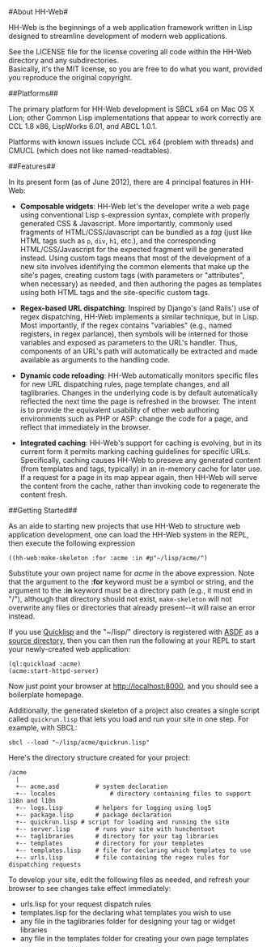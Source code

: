 #About HH-Web#

HH-Web is the beginnings of a web application framework written in Lisp designed to streamline development of modern web applications.

See the LICENSE file for the license covering all code within the HH-Web directory and any subdirectories.  
Basically, it's the MIT license, so you are free to do what you want, provided you reproduce the original copyright.

##Platforms##

The primary platform for HH-Web development is SBCL x64 on Mac OS X Lion; other Common Lisp implementations that appear to work correctly are CCL 1.8 x86, LispWorks 6.01, and ABCL 1.0.1.  

Platforms with known issues include CCL x64 (problem with threads) and CMUCL (which does not like named-readtables).

##Features##

In its present form (as of June 2012), there are 4 principal features in HH-Web:

  * **Composable widgets**: HH-Web  let's the developer write a web page using conventional  Lisp s-expression syntax, complete with properly generated CSS & Javascript.  More importantly, commonly used fragments of HTML/CSS/Javascript can be bundled as a *tag* (just like HTML tags such as `p`, `div`, `h1`, etc.), and the corresponding HTML/CSS/Javascript for the expected fragment will be generated instead.  Using custom tags means that most of the development of a new site involves identifying the common elements that make up the site's pages, creating custom tags (with parameters or "attributes", when necessary) as needed, and then authoring the pages as templates using both HTML tags and the site-specific custom tags.

  * **Regex-based URL dispatching**: Inspired by Django's (and Rails') use of regex dispatching, HH-Web implements a similar technique, but in Lisp.  Most importantly, if the regex contains "variables" (e.g., named registers, in regex parlance), then symbols will be interned for those variables and exposed as parameters to the URL's handler.  Thus, components of an URL's path will automatically be extracted and made available as arguments to the handling code.

  * **Dynamic code reloading**: HH-Web automatically monitors specific files for new URL dispatching rules, page template changes, and all taglibraries. Changes in the underlying code is by default automatically reflected the next time the page is refreshed in the browser.  The intent is to provide the equivalent usability of other web authoring environments such as PHP or ASP: change the code for a page, and reflect that immediately in the browser.

  * **Integrated caching**: HH-Web's support for caching is evolving, but in its current form it permits marking caching guidelines for specific URLs.  Specifically, caching causes HH-Web to preseve any generated content (from templates and tags, typically) in an in-memory cache for later use.  If a request for a page in its map appear again, then HH-Web will serve the content from the cache, rather than invoking code to regenerate the content fresh.  

##Getting Started##

As an aide to starting new projects that use HH-Web to structure web application development, one can load the HH-Web system in the REPL, then execute the following expression

    ((hh-web:make-skeleton :for :acme :in #p"~/lisp/acme/")
  
Substitute your own project name for *acme* in the above expression.  Note that the argument to the **:for** keyword must be a symbol or string, and the argument to the **:in** keyword must be a directory path (e.g., it must end in "/"), although that directory should not exist,  `make-skeleton` will not overwrite any files or directories that already present--it will raise an error instead.

If you use [Quicklisp](http://quicklisp.org) and the "~/lisp/" directory is registered with [ASDF](http://common-lisp.net/project/asdf/) as a [source directory](http://common-lisp.net/project/asdf/asdf.html#Configuring-ASDF), then you can then run the following at your REPL to start your newly-created web application:

    (ql:quickload :acme)
    (acme:start-httpd-server)

Now just point your browser at [http://localhost:8000](http://localhost:8000), and you should see a boilerplate homepage.

Additionally, the generated skeleton of a project also creates a single script called `quickrun.lisp` that lets you load and run your site in one step.  For example, with SBCL:

    sbcl --load "~/lisp/acme/quickrun.lisp"
    
Here's the directory structure created for your project:

    /acme
      |
      +-- acme.asd			# system declaration
      +-- locales				# directory containing files to support i18n and l10n
      +-- logs.lisp			# helpers for logging using log5
      +-- package.lisp		# package declaration
      +-- quickrun.lisp	# script for loading and running the site
      +-- server.lisp		# runs your site with hunchentoot
      +-- taglibraries		# directory for your tag libraries
      +-- templates			# directory for your templates
      +-- templates.lisp	# file for declaring which templates to use
      +-- urls.lisp			# file containing the regex rules for dispatching requests
      
To develop your site, edit the following files as needed, and refresh your browser to see changes take effect immediately:

* urls.lisp for your request dispatch rules
* templates.lisp for the declaring what templates you wish to use
* any file in the taglibraries folder for designing your tag or widget libraries
* any file in the templates folder for creating your own page templates